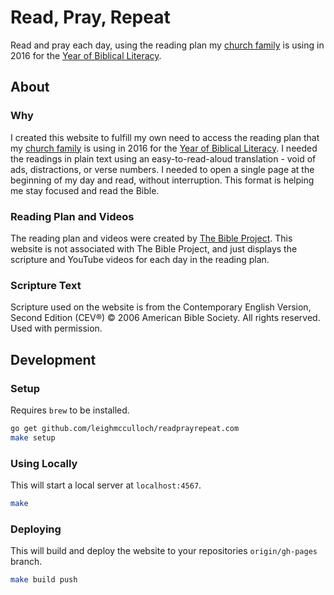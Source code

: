 # Read, Pray, Repeat

Read and pray each day, using the reading plan my <a href="http://realitysf.com">church family</a> is using in 2016 for the <a href="http://bible.realitysf.com">Year of Biblical Literacy</a>.

## About

### Why
I created this website to fulfill my own need to access the reading plan that my <a href="http://realitysf.com">church family</a> is using in 2016 for the <a href="http://bible.realitysf.com">Year of Biblical Literacy</a>. I needed the readings in plain text using an easy-to-read-aloud translation - void of ads, distractions, or verse numbers. I needed to open a single page at the beginning of my day and read, without interruption. This format is helping me stay focused and read the Bible.

### Reading Plan and Videos
The reading plan and videos were created by <a href="http://thebibleproject.tumblr.com/readscripture">The Bible Project</a>. This website is not associated with The Bible Project, and just displays the scripture and YouTube videos for each day in the reading plan.

### Scripture Text
Scripture used on the website is from the Contemporary English Version, Second Edition (CEV®) © 2006 American Bible Society. All rights reserved. Used with permission.

## Development

### Setup

Requires `brew` to be installed.

```bash
go get github.com/leighmcculloch/readprayrepeat.com
make setup
```

### Using Locally

This will start a local server at `localhost:4567`.

```bash
make
```

### Deploying

This will build and deploy the website to your repositories `origin/gh-pages` branch.

```bash
make build push
```
